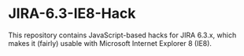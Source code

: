 JIRA-6.3-IE8-Hack
=================

This repository contains JavaScript-based hacks for JIRA 6.3.x, which makes it (fairly) usable with Microsoft Internet Explorer 8 (IE8).

